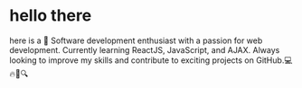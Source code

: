 # hello there 
here is a 🚀 Software development enthusiast with a passion for web development.
Currently learning ReactJS, JavaScript, and AJAX.
Always looking to improve my skills and contribute to exciting projects on GitHub.💻🔥🚀🔍
